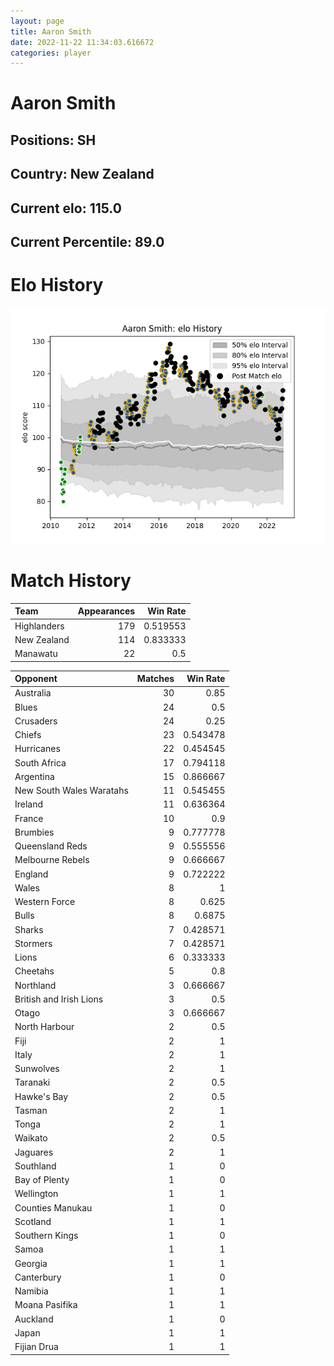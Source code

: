 ```yaml
---  
layout: page  
title: Aaron Smith  
date: 2022-11-22 11:34:03.616672  
categories: player  
---
```

# Aaron Smith

## Positions: SH

## Country: New Zealand

## Current elo: 115.0

## Current Percentile: 89.0

# Elo History


![elo history](history_AaronSmith.png)
# Match History


| Team        |   Appearances |   Win Rate |
|:------------|--------------:|-----------:|
| Highlanders |           179 |   0.519553 |
| New Zealand |           114 |   0.833333 |
| Manawatu    |            22 |   0.5      |

| Opponent                 |   Matches |   Win Rate |
|:-------------------------|----------:|-----------:|
| Australia                |        30 |   0.85     |
| Blues                    |        24 |   0.5      |
| Crusaders                |        24 |   0.25     |
| Chiefs                   |        23 |   0.543478 |
| Hurricanes               |        22 |   0.454545 |
| South Africa             |        17 |   0.794118 |
| Argentina                |        15 |   0.866667 |
| New South Wales Waratahs |        11 |   0.545455 |
| Ireland                  |        11 |   0.636364 |
| France                   |        10 |   0.9      |
| Brumbies                 |         9 |   0.777778 |
| Queensland Reds          |         9 |   0.555556 |
| Melbourne Rebels         |         9 |   0.666667 |
| England                  |         9 |   0.722222 |
| Wales                    |         8 |   1        |
| Western Force            |         8 |   0.625    |
| Bulls                    |         8 |   0.6875   |
| Sharks                   |         7 |   0.428571 |
| Stormers                 |         7 |   0.428571 |
| Lions                    |         6 |   0.333333 |
| Cheetahs                 |         5 |   0.8      |
| Northland                |         3 |   0.666667 |
| British and Irish Lions  |         3 |   0.5      |
| Otago                    |         3 |   0.666667 |
| North Harbour            |         2 |   0.5      |
| Fiji                     |         2 |   1        |
| Italy                    |         2 |   1        |
| Sunwolves                |         2 |   1        |
| Taranaki                 |         2 |   0.5      |
| Hawke's Bay              |         2 |   0.5      |
| Tasman                   |         2 |   1        |
| Tonga                    |         2 |   1        |
| Waikato                  |         2 |   0.5      |
| Jaguares                 |         2 |   1        |
| Southland                |         1 |   0        |
| Bay of Plenty            |         1 |   0        |
| Wellington               |         1 |   1        |
| Counties Manukau         |         1 |   0        |
| Scotland                 |         1 |   1        |
| Southern Kings           |         1 |   0        |
| Samoa                    |         1 |   1        |
| Georgia                  |         1 |   1        |
| Canterbury               |         1 |   0        |
| Namibia                  |         1 |   1        |
| Moana Pasifika           |         1 |   1        |
| Auckland                 |         1 |   0        |
| Japan                    |         1 |   1        |
| Fijian Drua              |         1 |   1        |